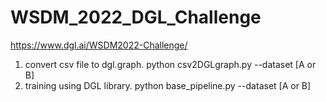 # WSDM_2022_DGL_Challenge
https://www.dgl.ai/WSDM2022-Challenge/

1. convert csv file to dgl.graph.
  python csv2DGLgraph.py --dataset [A or B]
2. training using DGL library.
  python base_pipeline.py --dataset [A or B]
